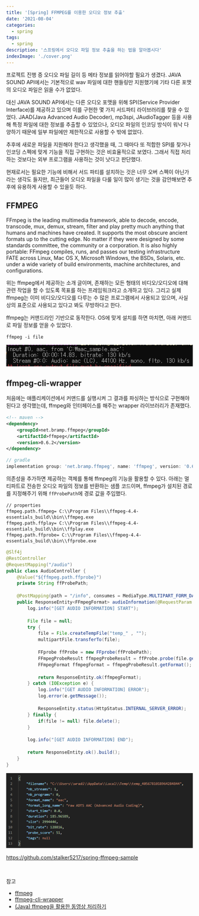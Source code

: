 ```yaml
---
title: '[Spring] FFMPEG를 이용한 오디오 정보 추출'
date: '2021-08-04'
categories:
  - spring
tags:
  - spring
description: '스프링에서 오디오 파일 정보 추출을 하는 법을 알아봅시다'
indexImage: './cover.png'
---
```


프로젝트 진행 증 오디오 파일 길이 등 메타 정보를 읽어야할 필요가 생겼다. 
JAVA SOUND API에서는 기본적으로 wav 파일에 대한 핸들링만 지원했기에 기타 다른 포맷의 오디오 파일은 읽을 수가 없었다. 

대신 JAVA SOUND API에서는 다른 오디오 포맷을 위해 SPI(Service Provider Interface)를 제공하고 있으며 이를 구현한 몇 가지 서드파티 라이브러리를 찾을 수 있었다. 
JAAD(Java Advanced Audio Decoder), mp3spi, JAudioTagger 등을 사용해 특정 파일에 대한 정보를 추출할 수 있었으나, 오디오 파일의 인코딩 방식이 워낙 다양하기 때문에 일부 파일에만 제한적으로 사용할 수 밖에 없었다.  

추후에 새로운 파일을 지원해야 한다고 생각했을 때, 그 때마다 또 적합한 SPI를 찾거나 인코딩 스펙에 맞게 기능을 직접 구현하는 것은 비효율적으로 보였다. 그래서 직접 처리하는 것보다는 외부 프로그램을 사용하는 것이 낫다고 판단했다.

현재로서는 필요한 기능에 비해서 서드 파티를 설치하는 것은 너무 오버 스펙이 아닌가라는 생각도 들지만, 최근들어 오디오 파일을 다룰 일이 많이 생기는 것을 감안해보면 추후에 유용하게 사용할 수 있을듯 하다.

## FFMPEG  

FFmpeg is the leading multimedia framework, able to decode, encode, transcode, mux, demux, stream, filter and play pretty much anything that humans and machines have created. It supports the most obscure ancient formats up to the cutting edge. No matter if they were designed by some standards committee, the community or a corporation. It is also highly portable: FFmpeg compiles, runs, and passes our testing infrastructure FATE across Linux, Mac OS X, Microsoft Windows, the BSDs, Solaris, etc. under a wide variety of build environments, machine architectures, and configurations.

위는 ffmpeg에서 제공하는 소개 글이며, 존재하는 모든 형태의 비디오/오디오에 대해 관련 작업을 할 수 있도록 목표를 하는 프레임워크라고 소개하고 있다. 
그리고 실제 ffmpeg는 이미 비디오/오디오를 다루는 수 많은 프로그램에서 사용되고 있으며, 사실 상의 표준으로 사용되고 있다고 봐도 무방하다고 한다. 

ffmpeg는 커맨드라인 기반으로 동작한다. 
OS에 맞게 설치를 하면 마치면, 아래 커맨드로 파일 정보를 얻을 수 있었다. 

``` text
ffmpeg -i file
```

![ffmpeg_information](ffmpeg-information.png)

## ffmpeg-cli-wrapper  

처음에는 애플리케이션에서 커맨드를 실행시켜 그 결과를 파싱하는 방식으로 구현해야 된다고 생각했는데, ffmpeg와 인터페이스를 해주는 wrapper 라이브러리가 존재했다. 

``` xml
<!-- maven -->
<dependency>
    <groupId>net.bramp.ffmpeg</groupId>
    <artifactId>ffmpeg</artifactId>
    <version>0.6.2</version>
</dependency>
```

``` groovy
// gradle
implementation group: 'net.bramp.ffmpeg', name: 'ffmpeg', version: '0.6.2'
```

의존성을 추가하면 제공하는 객체를 통해 ffmpeg의 기능을 활용할 수 있다. 
아래는 멀티파트로 전송한 오디오 파일의 정보를 반환하는 샘플 코드이며, ffmpeg가 설치된 경로를 지정해주기 위해 ```ffProbePath```에 경로 값을 주입했다. 

```
// properties
ffmpeg.path.ffmpeg= C:\\Program Files\\ffmpeg-4.4-essentials_build\\bin\\ffmpeg.exe
ffmpeg.path.ffplay= C:\\Program Files\\ffmpeg-4.4-essentials_build\\bin\\ffplay.exe
ffmpeg.path.ffprobe= C:\\Program Files\\ffmpeg-4.4-essentials_build\\bin\\ffprobe.exe
```

``` java
@Slf4j
@RestController
@RequestMapping("/audio")
public class AudioController {
    @Value("${ffmpeg.path.ffprobe}")
    private String ffProbePath;

    @PostMapping(path = "/info", consumes = MediaType.MULTIPART_FORM_DATA_VALUE)
    public ResponseEntity<FFmpegFormat> audioInformation(@RequestParam MultipartFile multipartFile) {
        log.info("[GET AUDIO INFORMATION] START");

        File file = null;
        try {
            file = File.createTempFile("temp_" , "");
            multipartFile.transferTo(file);

            FFprobe ffProbe = new FFprobe(ffProbePath);
            FFmpegProbeResult ffmpegProbeResult = ffProbe.probe(file.getPath());
            FFmpegFormat ffmpegFormat = ffmpegProbeResult.getFormat();

            return ResponseEntity.ok(ffmpegFormat);
        } catch (IOException e) {
            log.info("[GET AUDIO INFORMATION] ERROR");
            log.error(e.getMessage());

            ResponseEntity.status(HttpStatus.INTERNAL_SERVER_ERROR);
        } finally {
            if(file != null) file.delete();
        }

        log.info("[GET AUDIO INFORMATION] END");

        return ResponseEntity.ok().build();
    }
}
```

![ffmpeg-information-result](ffmpeg-information-result.png)

https://github.com/stalker5217/spring-ffmpeg-sample

<br/>

참고  

- [ffmpeg](https://www.ffmpeg.org/)
- [ffmpeg-cli-wrapper](https://github.com/bramp/ffmpeg-cli-wrapper)
- [(Java) ffmpeg을 활용한 동영상 처리하기](https://velog.io/@ace0390/Java-ffmpeg을-활용한-동영상-처리하기)